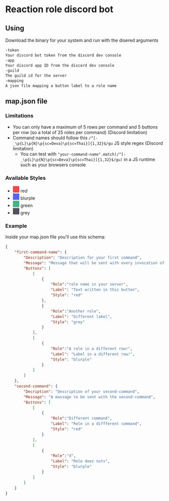 # Reaction role discord bot

## Using

Download the binary for your system and run with the disered arguments

``` no
-token
Your discord bot token from the discord dev console
-app
Your discord app ID from the discord dev console
-guild
The guild id for the server
-mapping
A json file mapping a button label to a role name
```

## map.json file

### Limitations

- You can only have a maximum of 5 rows per command and 5 buttons per row (so a total of 25 roles per command) (Discord limitation)
- Command names should follow this `/^[-_\p{L}\p{N}\p{sc=Deva}\p{sc=Thai}]{1,32}$/gu` JS style regex (Discord limitation)
  - You can test with `"your-command-name".match(/^[-_\p{L}\p{N}\p{sc=Deva}\p{sc=Thai}]{1,32}$/gu)` in a JS runtime such as your browsers console

### Available Styles

- ![#5865f2](images/red.png) red
- ![#5865f2](images/blurple.png) blurple
- ![#5865f2](images/green.png) green
- ![#5865f2](images/grey.png) grey

### Example

Inside your map.json file you'll use this schema:

```json
{
    "first-command-name": {
        "Description": "Description for your first command",
        "Message": "Message that will be sent with every invocation of this command",
        "Buttons": [
            [
                {
                    "Role":"role name in your server",
                    "Label": "Text written in this button",
                    "Style": "red"
                },
                {
                    "Role":"Another role",
                    "Label": "Different label",
                    "Style": "grey"
                }
            ],
            [
                {
                    "Role":"A role in a different row!",
                    "Label": "Label in a different row!",
                    "Style": "blurple"
                }
            ]
        ]
    },
    "second-command": {
        "Decription": "Description of your second-command",
        "Message": "A massage to be sent with the second-command",
        "Buttons": [
            [
                {
                    "Role":"Different command",
                    "Label": "Role in a diffferent command",
                    "Style": "red"
                }
            ],
            [
                {
                    "Role":"d",
                    "Label": "Role deez nuts",
                    "Style": "blurple"
                }
            ]
        ]
    }
}
```
